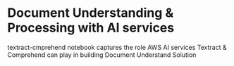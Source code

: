 # Document Understanding & Processing with AI services 

textract-cmprehend notebook captures the role AWS AI services Textract & Comprehend can play in building Document Understand Solution

